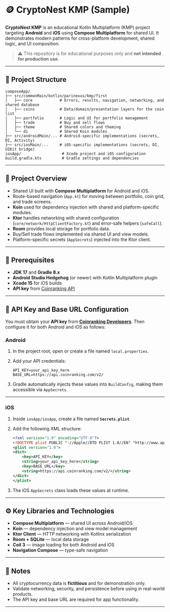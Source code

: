 # 🪙 CryptoNest KMP (Sample)

**CryptoNest KMP** is an educational Kotlin Multiplatform (KMP) project targeting **Android** and **iOS** using **Compose Multiplatform** for shared UI.
It demonstrates modern patterns for cross-platform development, shared logic, and UI composition.

> ⚠️ This repository is for educational purposes only and **not intended for production use**.

---

## 📁 Project Structure

```
composeApp/
├── src/commonMain/kotlin/parinexus/kmp/first
│   ├── core            # Errors, results, navigation, networking, and shared database
│   ├── coins           # Data/domain/presentation layers for the coin list
│   ├── portfolio       # Logic and UI for portfolio management
│   ├── trade           # Buy and sell flows
│   ├── theme           # Shared colors and theming
│   └── di              # Shared Koin modules
├── src/androidMain/... # Android-specific implementations (secrets, DI, Activity)
├── src/iosMain/...     # iOS-specific implementations (secrets, DI, UIKit bridge)
iosApp/                  # Xcode project and iOS configuration
build.gradle.kts         # Gradle settings and dependencies
```

---

## 🧩 Project Overview

* Shared UI built with **Compose Multiplatform** for Android and iOS.
* Route-based navigation (`App.kt`) for moving between portfolio, coin grid, and trade screens.
* **Koin** used for dependency injection with shared and platform-specific modules.
* **Ktor** handles networking with shared configuration (`core/network/HttpClientFactory.kt`) and error-safe helpers (`safeCall`).
* **Room** provides local storage for portfolio data.
* Buy/Sell trade flows implemented via shared UI and view models.
* Platform-specific secrets (`AppSecrets`) injected into the Ktor client.

---

## 🧰 Prerequisites

* **JDK 17** and **Gradle 8.x**
* **Android Studio Hedgehog** (or newer) with Kotlin Multiplatform plugin
* **Xcode 15** for iOS builds
* **API key** from [Coinranking API](https://account.coinranking.com/dashboard/api)

---

## 🔑 API Key and Base URL Configuration

You must obtain your **API key** from **[Coinranking Developers](https://account.coinranking.com/dashboard/api)**.
Then configure it for both Android and iOS as follows:

### **Android**

1. In the project root, open or create a file named `local.properties`.
2. Add your API credentials:

   ```properties
   API_KEY=your_api_key_here
   BASE_URL=https://api.coinranking.com/v2/
   ```
3. Gradle automatically injects these values into `BuildConfig`, making them accessible via `AppSecrets`.

---

### **iOS**

1. Inside `iosApp/iosApp`, create a file named **`Secrets.plist`**.
2. Add the following XML structure:

   ```xml
   <?xml version="1.0" encoding="UTF-8"?>
   <!DOCTYPE plist PUBLIC "-//Apple//DTD PLIST 1.0//EN" "http://www.apple.com/DTDs/PropertyList-1.0.dtd">
   <plist version="1.0">
   <dict>
       <key>API_KEY</key>
       <string>your_api_key_here</string>
       <key>BASE_URL</key>
       <string>https://api.coinranking.com/v2/</string>
   </dict>
   </plist>
   ```
3. The iOS `AppSecrets` class loads these values at runtime.

---

## ⚙️ Key Libraries and Technologies

* **Compose Multiplatform** — shared UI across Android/iOS
* **Koin** — dependency injection and view model management
* **Ktor Client** — HTTP networking with Kotlinx serialization
* **Room + SQLite** — local data storage
* **Coil 3** — image loading for both Android and iOS
* **Navigation Compose** — type-safe navigation

---

## 📘 Notes

* All cryptocurrency data is **fictitious** and for demonstration only.
* Validate networking, security, and persistence before using in real-world products.
* The API key and base URL are required for app functionality.

---